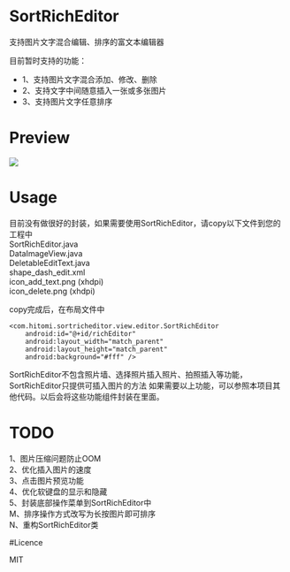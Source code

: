 # SortRichEditor

支持图片文字混合编辑、排序的富文本编辑器

目前暂时支持的功能：

 * 1、支持图片文字混合添加、修改、删除
 * 2、支持文字中间随意插入一张或多张图片
 * 3、支持图片文字任意排序


# Preview

<img src="preview/SortRichEditor.gif"/>


# Usage

目前没有做很好的封装，如果需要使用SortRichEditor，请copy以下文件到您的工程中 <br/>
SortRichEditor.java <br/>
DataImageView.java <br/>
DeletableEditText.java <br/>
shape_dash_edit.xml <br/>
icon_add_text.png (xhdpi) <br/>
icon_delete.png (xhdpi) <br/>

copy完成后，在布局文件中

    <com.hitomi.sortricheditor.view.editor.SortRichEditor
        android:id="@+id/richEditor"
        android:layout_width="match_parent"
        android:layout_height="match_parent"
        android:background="#fff" />

SortRichEditor不包含照片墙、选择照片插入照片、拍照插入等功能，SortRichEditor只提供可插入图片的方法
如果需要以上功能，可以参照本项目其他代码。以后会将这些功能组件封装在里面。


# TODO

1、图片压缩问题防止OOM <br/>
2、优化插入图片的速度 <br/>
3、点击图片预览功能 <br/>
4、优化软键盘的显示和隐藏 <br/>
5、<font class="text-decoration:line-through">封装底部操作菜单到SortRichEditor中<br/></font>
M、排序操作方式改写为长按图片即可排序 <br/>
N、重构SortRichEditor类 <br/>


#Licence

MIT
